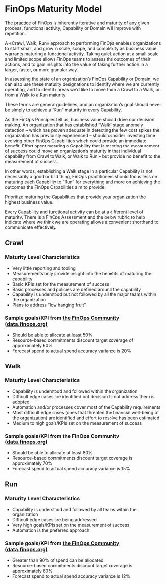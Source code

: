 # FinOps Maturity Model

The practice of FinOps is inherently iterative and maturity of any given process, functional activity, Capability or Domain will improve with repetition.

A «Crawl, Walk, Run» approach to performing FinOps enables organizations to start small, and grow in scale, scope, and complexity as business value warrants maturing a functional activity. Taking quick action at a small scale and limited scope allows FinOps teams to assess the outcomes of their actions, and to gain insights into the value of taking further action in a larger, faster, or more granular way.

In assessing the state of an organization’s FinOps Capability or Domain, we can also use these maturity designations to identify where we are currently operating, and to identify areas we’d like to move from a Crawl to a Walk, or from a Walk to a Run maturity.

These terms are general guidelines, and an organization’s goal should never be simply to achieve a “Run” maturity in every Capability.

As the FinOps Principles tell us, business value should drive our decision making. An organization that has established “Walk” stage anomaly detection – which has proven adequate in detecting the few cost spikes the organization has previously experienced – should consider investing time evolving other FinOps Capabilities which could provide an immediate benefit. Effort spent maturing a Capability that is meeting the measurement of success could move an organization’s maturity in that individual capability from Crawl to Walk, or Walk to Run – but provide no benefit to the measurement of success.

In other words, establishing a Walk stage in a particular Capability is not necessarily a good or bad thing, FinOps practitioners should focus less on maturing each Capability to “Run” for everything and more on achieving the outcomes the FinOps Capabilities aim to provide.

Prioritize maturing the Capabilities that provide your organization the highest business value.

Every Capability and functional activity can be at a different level of maturity. There is a [FinOps Assessment](https://www.finops.org/wg/finops-assessment/) and the below rubric to help indicate where we think we are operating allows a convenient shorthand to communicate effectively.

## Crawl

### Maturity Level Characteristics

- Very little reporting and tooling
- Measurements only provide insight into the benefits of maturing the capability
- Basic KPIs set for the measurement of success
- Basic processes and policies are defined around the capability
- Capability is understood but not followed by all the major teams within the organization
- Plans to address “low hanging fruit”

### Sample goals/KPI from [the FinOps Community (data.finops.org)](https://data.finops.org/)

- Should be able to allocate at least 50%
- Resource-based commitments discount target coverage of approximately 60%
- Forecast spend to actual spend accuracy variance is 20%

## Walk

### Maturity Level Characteristics

- Capability is understood and followed within the organization
- Difficult edge cases are identified but decision to not address them is adopted
- Automation and/or processes cover most of the Capability requirements
- Most difficult edge cases (ones that threaten the financial well-being of the organization) are identified and effort to resolve has been estimated
- Medium to high goals/KPIs set on the measurement of success

### Sample goals/KPI from [the FinOps Community (data.finops.org)](https://data.finops.org/)

- Should be able to allocate at least 80%
- Resource-based commitments discount target coverage is approximately 70%
- Forecast spend to actual spend accuracy variance is 15%

## Run

### Maturity Level Characteristics

- Capability is understood and followed by all teams within the organization
- Difficult edge cases are being addressed
- Very high goals/KPIs set on the measurement of success
- Automation is the preferred approach

### Sample goals/KPI from [the FinOps Community (data.finops.org)](https://data.finops.org/)

- Greater than 90% of spend can be allocated
- Resource-based commitments discount target coverage is approximately 80%
- Forecast spend to actual spend accuracy variance is 12%